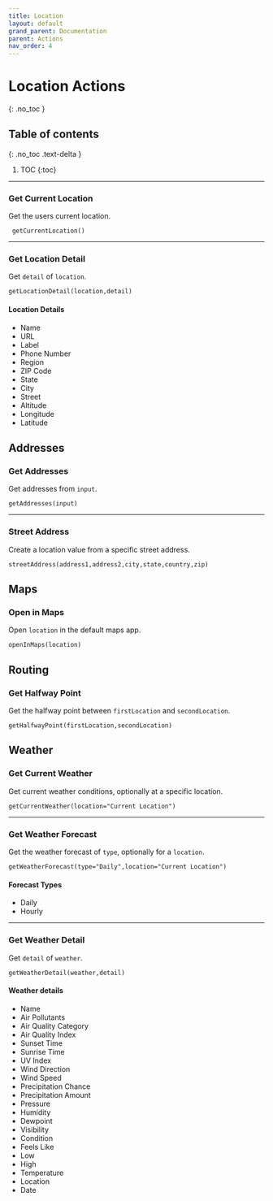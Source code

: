 ```yaml
---
title: Location
layout: default
grand_parent: Documentation
parent: Actions
nav_order: 4
---
```


# Location Actions
{: .no_toc }

## Table of contents
{: .no_toc .text-delta }

1. TOC
{:toc}

---

### Get Current Location

Get the users current location.

```
 getCurrentLocation()
 ```

---

### Get Location Detail

Get `detail` of `location`.

```
getLocationDetail(location,detail)
```

#### Location Details

- Name
- URL
- Label
- Phone Number
- Region
- ZIP Code
- State
- City
- Street
- Altitude
- Longitude
- Latitude

## Addresses

### Get Addresses

Get addresses from `input`.

```
getAddresses(input)
```

---

### Street Address

Create a location value from a specific street address.

```
streetAddress(address1,address2,city,state,country,zip)
```

## Maps

### Open in Maps

Open `location` in the default maps app.

```
openInMaps(location)
```

## Routing

### Get Halfway Point

Get the halfway point between `firstLocation` and `secondLocation`.

```
getHalfwayPoint(firstLocation,secondLocation)
```

## Weather

### Get Current Weather

Get current weather conditions, optionally at a specific location.

```
getCurrentWeather(location="Current Location")
```

---

### Get Weather Forecast

Get the weather forecast of `type`, optionally for a `location`.

```
getWeatherForecast(type="Daily",location="Current Location")
```

#### Forecast Types

- Daily
- Hourly

---

### Get Weather Detail

Get `detail` of `weather`.

```
getWeatherDetail(weather,detail)
```

#### Weather details

- Name
- Air Pollutants
- Air Quality Category
- Air Quality Index
- Sunset Time
- Sunrise Time
- UV Index
- Wind Direction
- Wind Speed
- Precipitation Chance
- Precipitation Amount
- Pressure
- Humidity
- Dewpoint
- Visibility
- Condition
- Feels Like
- Low
- High
- Temperature
- Location
- Date
